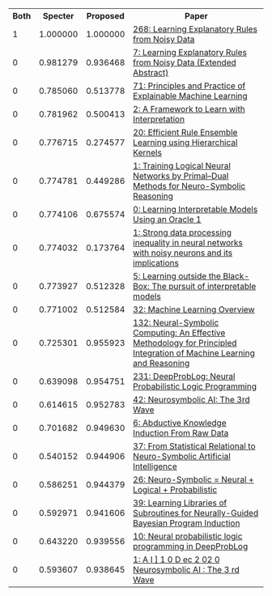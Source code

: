<html><table><tr>
<th>Both</th>
<th>Specter</th>
<th>Proposed</th>
<th>Paper</th>
</tr>
<tr>
<td>1</td>
<td>1.000000</td>
<td>1.000000</td>
<td><a href="https://www.semanticscholar.org/paper/4df7bbe3ca7806f39a490c99f17867a0ac299bc3">268: Learning Explanatory Rules from Noisy Data</a></td>
</tr>
<tr>
<td>0</td>
<td>0.981279</td>
<td>0.936468</td>
<td><a href="https://www.semanticscholar.org/paper/55dda639ea973d37b84f141377abcbf2bc6aa986">7: Learning Explanatory Rules from Noisy Data (Extended Abstract)</a></td>
</tr>
<tr>
<td>0</td>
<td>0.785060</td>
<td>0.513778</td>
<td><a href="https://www.semanticscholar.org/paper/b5b98051b65da6b1b3b579862b0407d48c5bef48">71: Principles and Practice of Explainable Machine Learning</a></td>
</tr>
<tr>
<td>0</td>
<td>0.781962</td>
<td>0.500413</td>
<td><a href="https://www.semanticscholar.org/paper/26332fcdbb4852019064a73fca67c286099aea49">2: A Framework to Learn with Interpretation</a></td>
</tr>
<tr>
<td>0</td>
<td>0.776715</td>
<td>0.274577</td>
<td><a href="https://www.semanticscholar.org/paper/3cb1a5c74b047288cb3323441d7097dc3b6d9a2d">20: Efficient Rule Ensemble Learning using Hierarchical Kernels</a></td>
</tr>
<tr>
<td>0</td>
<td>0.774781</td>
<td>0.449286</td>
<td><a href="https://www.semanticscholar.org/paper/3a978a3446060dcc91c835c121d02c1e58ff914f">1: Training Logical Neural Networks by Primal–Dual Methods for Neuro-Symbolic Reasoning</a></td>
</tr>
<tr>
<td>0</td>
<td>0.774106</td>
<td>0.675574</td>
<td><a href="https://www.semanticscholar.org/paper/6c0ba9090cb8de543f69e119e29e5e0125999a5c">0: Learning Interpretable Models Using an Oracle 1</a></td>
</tr>
<tr>
<td>0</td>
<td>0.774032</td>
<td>0.173764</td>
<td><a href="https://www.semanticscholar.org/paper/b3bc84ce7da357b150e3a85961828ce49dec2f21">1: Strong data processing inequality in neural networks with noisy neurons and its implications</a></td>
</tr>
<tr>
<td>0</td>
<td>0.773927</td>
<td>0.512328</td>
<td><a href="https://www.semanticscholar.org/paper/1bee1995e9fd79d1f9001fa08c549449a04673d1">5: Learning outside the Black-Box: The pursuit of interpretable models</a></td>
</tr>
<tr>
<td>0</td>
<td>0.771002</td>
<td>0.512584</td>
<td><a href="https://www.semanticscholar.org/paper/7e49b9916a8520af8bfa417a1ce5c1cac974f738">32: Machine Learning Overview</a></td>
</tr>
<tr>
<td>0</td>
<td>0.725301</td>
<td>0.955923</td>
<td><a href="https://www.semanticscholar.org/paper/833c4ac0599f4b8c5f1ee6ea948ec675fbe56b15">132: Neural-Symbolic Computing: An Effective Methodology for Principled Integration of Machine Learning and Reasoning</a></td>
</tr>
<tr>
<td>0</td>
<td>0.639098</td>
<td>0.954751</td>
<td><a href="https://www.semanticscholar.org/paper/f6e6fba61b654c5b799a9efe3b5849ce1197aab3">231: DeepProbLog: Neural Probabilistic Logic Programming</a></td>
</tr>
<tr>
<td>0</td>
<td>0.614615</td>
<td>0.952783</td>
<td><a href="https://www.semanticscholar.org/paper/d5901f15a0214b50e6a0085337e49a9b966775a7">42: Neurosymbolic AI: The 3rd Wave</a></td>
</tr>
<tr>
<td>0</td>
<td>0.701682</td>
<td>0.949630</td>
<td><a href="https://www.semanticscholar.org/paper/42fffb07991ba7e4d3fd3d87b5bca71d7694daa3">6: Abductive Knowledge Induction From Raw Data</a></td>
</tr>
<tr>
<td>0</td>
<td>0.540152</td>
<td>0.944906</td>
<td><a href="https://www.semanticscholar.org/paper/563daeb9d787f63af90e2f6d26721dcd1048aeee">37: From Statistical Relational to Neuro-Symbolic Artificial Intelligence</a></td>
</tr>
<tr>
<td>0</td>
<td>0.586251</td>
<td>0.944379</td>
<td><a href="https://www.semanticscholar.org/paper/ee7d9668b7673e7390adedcf20a4ec794540a41a">26: Neuro-Symbolic = Neural + Logical + Probabilistic</a></td>
</tr>
<tr>
<td>0</td>
<td>0.592971</td>
<td>0.941606</td>
<td><a href="https://www.semanticscholar.org/paper/57a30c0a013bc36b4b5181b33c308c00d98b7a9d">39: Learning Libraries of Subroutines for Neurally-Guided Bayesian Program Induction</a></td>
</tr>
<tr>
<td>0</td>
<td>0.643220</td>
<td>0.939556</td>
<td><a href="https://www.semanticscholar.org/paper/ae8776059560d886904cb44faca2ca2127dcab8e">10: Neural probabilistic logic programming in DeepProbLog</a></td>
</tr>
<tr>
<td>0</td>
<td>0.593607</td>
<td>0.938645</td>
<td><a href="https://www.semanticscholar.org/paper/2e0960fd437cc7192979ee86c7a47e38d0611b03">1: A I ] 1 0 D ec 2 02 0 Neurosymbolic AI : The 3 rd Wave</a></td>
</tr>
</table></html>
